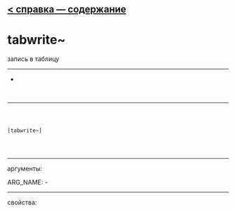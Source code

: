 [< справка — содержание](ceammc_lib.html)
---

# tabwrite~


запись в таблицу

---

-
<br>


---


```



[tabwrite~]


            
```

---
аргументы:

ARG_NAME: -<br>

---
свойства:


